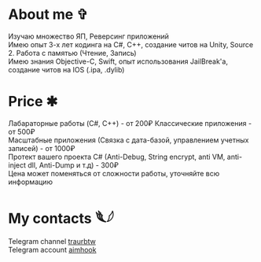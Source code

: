 
# About me ✞  
Изучаю множество ЯП, Реверсинг приложений  
Имею опыт 3-х лет кодинга на C#, C++, создание читов на Unity, Source 2. Работа с памятью (Чтение, Запись)  
Имею знания Objective-C, Swift, опыт использования JailBreak'а, создание читов на IOS (.ipa, .dylib)

# Price ✱
Лабараторные работы (C#, C++) - от 200₽ 
Классические приложения - от 500₽   
Масштабные приложения (Связка с дата-базой, управлением учетных записей) - от 1000₽   
Протект вашего проекта C# (Anti-Debug, String encrypt, anti VM, anti-inject dll, Anti-Dump и т.д) - 300₽    
Цена может поменяться от сложности работы, уточняйте всю информацию


# My contacts 𓆰𓆪
Telegram channel
[traurbtw](https://t.me/traurbtw)  
Telegram account
[aimhook](https://t.me/aimhook)

